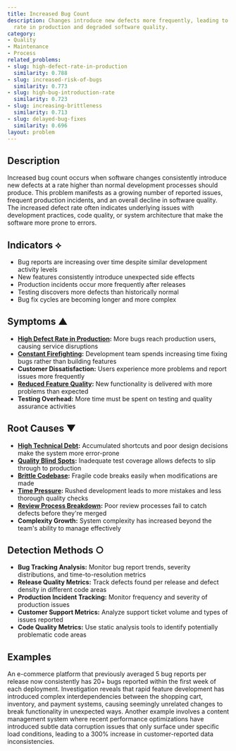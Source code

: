 ```yaml
---
title: Increased Bug Count
description: Changes introduce new defects more frequently, leading to a higher defect
  rate in production and degraded software quality.
category:
- Quality
- Maintenance
- Process
related_problems:
- slug: high-defect-rate-in-production
  similarity: 0.788
- slug: increased-risk-of-bugs
  similarity: 0.773
- slug: high-bug-introduction-rate
  similarity: 0.723
- slug: increasing-brittleness
  similarity: 0.713
- slug: delayed-bug-fixes
  similarity: 0.696
layout: problem
---
```


## Description

Increased bug count occurs when software changes consistently introduce new defects at a rate higher than normal development processes should produce. This problem manifests as a growing number of reported issues, frequent production incidents, and an overall decline in software quality. The increased defect rate often indicates underlying issues with development practices, code quality, or system architecture that make the software more prone to errors.

## Indicators ⟡

- Bug reports are increasing over time despite similar development activity levels
- New features consistently introduce unexpected side effects
- Production incidents occur more frequently after releases
- Testing discovers more defects than historically normal
- Bug fix cycles are becoming longer and more complex

## Symptoms ▲

- **[High Defect Rate in Production](high-defect-rate-in-production.md):** More bugs reach production users, causing service disruptions
- **[Constant Firefighting](constant-firefighting.md):** Development team spends increasing time fixing bugs rather than building features
- **Customer Dissatisfaction:** Users experience more problems and report issues more frequently
- **[Reduced Feature Quality](reduced-feature-quality.md):** New functionality is delivered with more problems than expected
- **Testing Overhead:** More time must be spent on testing and quality assurance activities

## Root Causes ▼

- **[High Technical Debt](high-technical-debt.md):** Accumulated shortcuts and poor design decisions make the system more error-prone
- **[Quality Blind Spots](quality-blind-spots.md):** Inadequate test coverage allows defects to slip through to production
- **[Brittle Codebase](brittle-codebase.md):** Fragile code breaks easily when modifications are made
- **[Time Pressure](time-pressure.md):** Rushed development leads to more mistakes and less thorough quality checks
- **[Review Process Breakdown](review-process-breakdown.md):** Poor review processes fail to catch defects before they're merged
- **Complexity Growth:** System complexity has increased beyond the team's ability to manage effectively

## Detection Methods ○

- **Bug Tracking Analysis:** Monitor bug report trends, severity distributions, and time-to-resolution metrics
- **Release Quality Metrics:** Track defects found per release and defect density in different code areas
- **Production Incident Tracking:** Monitor frequency and severity of production issues
- **Customer Support Metrics:** Analyze support ticket volume and types of issues reported
- **Code Quality Metrics:** Use static analysis tools to identify potentially problematic code areas

## Examples

An e-commerce platform that previously averaged 5 bug reports per release now consistently has 20+ bugs reported within the first week of each deployment. Investigation reveals that rapid feature development has introduced complex interdependencies between the shopping cart, inventory, and payment systems, causing seemingly unrelated changes to break functionality in unexpected ways. Another example involves a content management system where recent performance optimizations have introduced subtle data corruption issues that only surface under specific load conditions, leading to a 300% increase in customer-reported data inconsistencies.